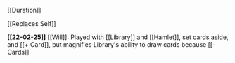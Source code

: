 [[Duration]]

[[Replaces Self]]

**[[22-02-25]]**
[[Will]]: Played with [[Library]] and [[Hamlet]], set cards aside, and [[+ Card]], but magnifies Library's ability to draw cards because [[- Cards]]
